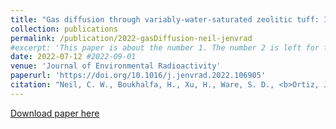 ```yaml
---
title: "Gas diffusion through variably-water-saturated zeolitic tuff: Implications for transport following a subsurface nuclear event"
collection: publications
permalink: /publication/2022-gasDiffusion-neil-jenvrad
#excerpt: 'This paper is about the number 1. The number 2 is left for future work.'
date: 2022-07-12 #2022-09-01
venue: 'Journal of Environmental Radioactivity'
paperurl: 'https://doi.org/10.1016/j.jenvrad.2022.106905'
citation: "Neil, C. W., Boukhalfa, H., Xu, H., Ware, S. D., <b>Ortiz, J.</b>, Avendaño, S., Harp, D. R., Broome, S., Hjelm, R. P., Brug, W. P., & Stauffer, P. H. (2022). Gas diffusion through variably-water-saturated zeolitic tuff: Implications for transport following a subsurface nuclear event. <i>Journal of Environmental Radioactivity</i>, 250, 106905."
---
```

<!-- This paper is about the number 1. The number 2 is left for future work. -->

[Download paper here](https://doi.org/10.1016/j.jenvrad.2022.106905)


